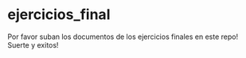 # ejercicios_final
Por favor suban los documentos de los ejercicios finales en este repo! Suerte y exitos!
